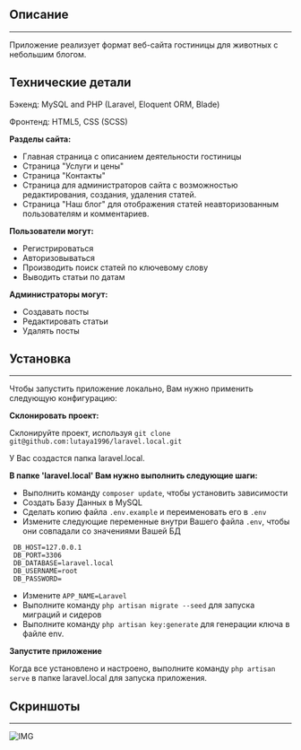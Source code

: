 
## Описание

-----
Приложение реализует формат веб-сайта гостиницы для животных с небольшим блогом.

## Технические детали

Бэкенд: MySQL and PHP (Laravel, Eloquent ORM, Blade)

Фронтенд: HTML5, CSS (SCSS) 

**Разделы сайта:**

- Главная страница с описанием деятельности гостиницы
- Страница "Услуги и цены"
- Страница "Контакты"
- Страница для администраторов сайта с возможностью редактирования,
  создания, удаления статей.
- Страница "Наш блог" для отображения статей неавторизованным пользователям и комментариев.

**Пользователи могут:**

- Регистрироваться
- Авторизовываться
- Производить поиск статей по ключевому слову
- Выводить статьи по датам

**Администраторы могут:**

- Создавать посты
- Редактировать статьи
- Удалять посты


## **Установка**

---
Чтобы запустить приложение локально, Вам нужно применить следующую конфигурацию:

**Склонировать проект:**

Склонируйте проект, используя 
``git clone git@github.com:lutaya1996/laravel.local.git``

У Вас создастся папка laravel.local.

**В папке 'laravel.local' Вам нужно выполнить следующие шаги:**

- Выполнить команду ``composer update``, чтобы установить зависимости
- Создать Базу Данных в MySQL
- Сделать копию файла ``.env.example`` и переименовать его в ``.env``
- Измените следующие переменные внутри Вашего файла ``.env``, чтобы они совпадали со значениями Вашей БД
 
```
 DB_HOST=127.0.0.1
 DB_PORT=3306
 DB_DATABASE=laravel.local
 DB_USERNAME=root
 DB_PASSWORD=
 ```
- Измените 
```APP_NAME=Laravel```
- Выполните команду 
```php artisan migrate --seed``` для запуска миграций и сидеров
- Выполните команду 
```php artisan key:generate``` для генерации ключа в файле env.

**Запустите приложение**

Когда все установлено и настроено, выполните команду ```php artisan serve``` в папке
laravel.local для запуска приложения.

## **Скриншоты**

---
![IMG](https://github.com/lutaya1996/t1_arr/raw/main/public/img/PetLover.png)
